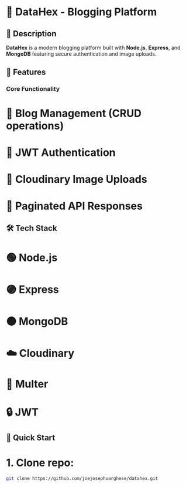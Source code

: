# 🚀 DataHex - Blogging Platform

## 📜 Description
**DataHex** is a modern blogging platform built with **Node.js**, **Express**, and **MongoDB** featuring secure authentication and image uploads.

## 🌟 Features
### Core Functionality
# 📝 Blog Management (CRUD operations)
# 🔐 JWT Authentication
# 🌄 Cloudinary Image Uploads
# 📖 Paginated API Responses

## 🛠 Tech Stack
# 🟢 Node.js
# 🟣 Express
# 🟠 MongoDB
# ☁️ Cloudinary
# 🔄 Multer
# 🔒 JWT

## 🚀 Quick Start
# 1. Clone repo:
```bash
git clone https://github.com/joejosephvarghese/datahex.git



